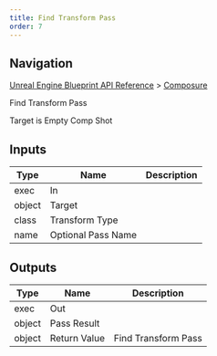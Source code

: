 ```yaml
---
title: Find Transform Pass
order: 7
---
```

## Navigation

[Unreal Engine Blueprint API Reference](https://dev.epicgames.com/documentation/en-us/unreal-engine/BlueprintAPI) > [Composure](https://dev.epicgames.com/documentation/en-us/unreal-engine/BlueprintAPI/Composure)

Find Transform Pass

Target is Empty Comp Shot

## Inputs

| Type | Name | Description |
| --- | --- | --- |
| exec | In |  |
| object | Target |  |
| class | Transform Type |  |
| name | Optional Pass Name |  |

## Outputs

| Type | Name | Description |
| --- | --- | --- |
| exec | Out |  |
| object | Pass Result |  |
| object | Return Value | Find Transform Pass |
